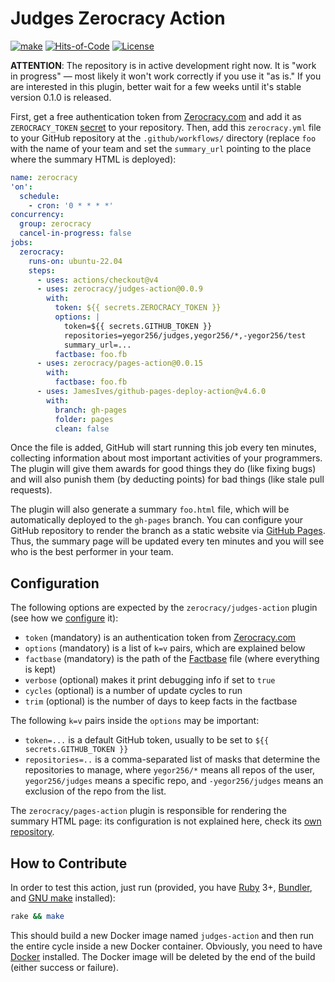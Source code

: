 # Judges Zerocracy Action

[![make](https://github.com/zerocracy/judges-action/actions/workflows/make.yml/badge.svg)](https://github.com/zerocracy/judges-action/actions/workflows/make.yml)
[![Hits-of-Code](https://hitsofcode.com/github/zerocracy/judges-action)](https://hitsofcode.com/view/github/zerocracy/judges-action)
[![License](https://img.shields.io/badge/license-MIT-green.svg)](https://github.com/zerocracy/judges-action/blob/master/LICENSE.txt)

**ATTENTION**: The repository is in active development right now. It is
"work in progress" — most likely it won't work correctly if you use it "as is."
If you are interested in this plugin, better wait for a few weeks until it's
stable version 0.1.0 is released.

First, get a free authentication token from
[Zerocracy.com](https://www.zerocracy.com) and add it as
`ZEROCRACY_TOKEN` [secret][secrets] to your repository.
Then, add this `zerocracy.yml` file to your GitHub repository
at the `.github/workflows/` directory
(replace `foo` with the name of your team and set the
`summary_url` pointing to the place where the summary HTML is deployed):

```yaml
name: zerocracy
'on':
  schedule:
    - cron: '0 * * * *'
concurrency:
  group: zerocracy
  cancel-in-progress: false
jobs:
  zerocracy:
    runs-on: ubuntu-22.04
    steps:
      - uses: actions/checkout@v4
      - uses: zerocracy/judges-action@0.0.9
        with:
          token: ${{ secrets.ZEROCRACY_TOKEN }}
          options: |
            token=${{ secrets.GITHUB_TOKEN }}
            repositories=yegor256/judges,yegor256/*,-yegor256/test
            summary_url=...
          factbase: foo.fb
      - uses: zerocracy/pages-action@0.0.15
        with:
          factbase: foo.fb
      - uses: JamesIves/github-pages-deploy-action@v4.6.0
        with:
          branch: gh-pages
          folder: pages
          clean: false
```

Once the file is added, GitHub will start running this job every ten
minutes, collecting information about most important activities of
your programmers. The plugin will give them awards for good things
they do (like fixing bugs) and will also punish them (by deducting points)
for bad things (like stale pull requests).

The plugin will also generate a summary `foo.html` file, which will
be automatically deployed to the `gh-pages` branch. You can configure
your GitHub repository to render the branch as a static website via
[GitHub Pages](https://pages.github.com/). Thus,
the summary page will be updated every ten minutes and you will see
who is the best performer in your team.

## Configuration

The following options are expected by the `zerocracy/judges-action` plugin
(see how we [configure][ours] it):

* `token` (mandatory) is an authentication token from
  [Zerocracy.com](https://www.zerocracy.com)
* `options` (mandatory) is a list of `k=v` pairs, which are explained below
* `factbase` (mandatory) is the path of the [Factbase][factbase] file
  (where everything is kept)
* `verbose` (optional) makes it print debugging info if set to `true`
* `cycles` (optional) is a number of update cycles to run
* `trim` (optional) is the number of days to keep facts in the factbase

The following `k=v` pairs inside the `options` may be important:

* `token=...` is a default GitHub token, usually to be set to
`${{ secrets.GITHUB_TOKEN }}`
* `repositories=..` is a comma-separated list of masks that
determine the repositories to manage, where
`yegor256/*` means all repos of the user,
`yegor256/judges` means a specific repo,
and
`-yegor256/judges` means an exclusion of the repo from the list.

The `zerocracy/pages-action` plugin is responsible for rendering
the summary HTML page: its configuration is not explained here,
check its [own repository](https://github.com/zerocracy/pages-action).

## How to Contribute

In order to test this action, just run (provided, you have
[Ruby](https://www.ruby-lang.org/en/) 3+, [Bundler](https://bundler.io/),
and [GNU make](https://www.gnu.org/software/make/) installed):

```bash
rake && make
```

This should build a new Docker image named `judges-action`
and then run the entire cycle
inside a new Docker container. Obviously, you need to have
[Docker](https://docs.docker.com/get-docker/) installed. The Docker image
will be deleted by the end of the build (either success or failure).

[factbase]: https://github.com/yegor256/factbase
[secrets]: https://docs.github.com/en/actions/security-guides/using-secrets-in-github-actions
[ours]: https://github.com/zerocracy/judges-action/blob/master/.github/workflows/zerocracy.yml
